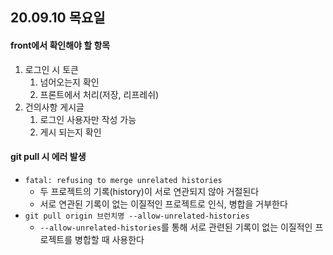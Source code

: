 ## 20.09.10 목요일

#### front에서 확인해야 할 항목

1. 로그인 시 토큰
   1. 넘어오는지 확인
   2. 프론트에서 처리(저장, 리프레쉬)
2. 건의사항 게시글
   1. 로그인 사용자만 작성 가능
   2. 게시 되는지 확인



#### git pull 시 에러 발생

- `fatal: refusing to merge unrelated histories`
  - 두 프로젝트의 기록(history)이 서로 연관되지 않아 거절된다
  - 서로 연관된 기록이 없는 이질적인 프로젝트로 인식, 병합을 거부한다
- `git pull origin 브런치명 --allow-unrelated-histories`
  - `--allow-unrelated-histories`를 통해 서로 관련된 기록이 없는 이질적인 프로젝트를 병합할 때 사용한다